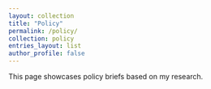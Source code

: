 ```yaml
---
layout: collection
title: "Policy"
permalink: /policy/
collection: policy
entries_layout: list
author_profile: false
---
```


This page showcases policy briefs based on my research.